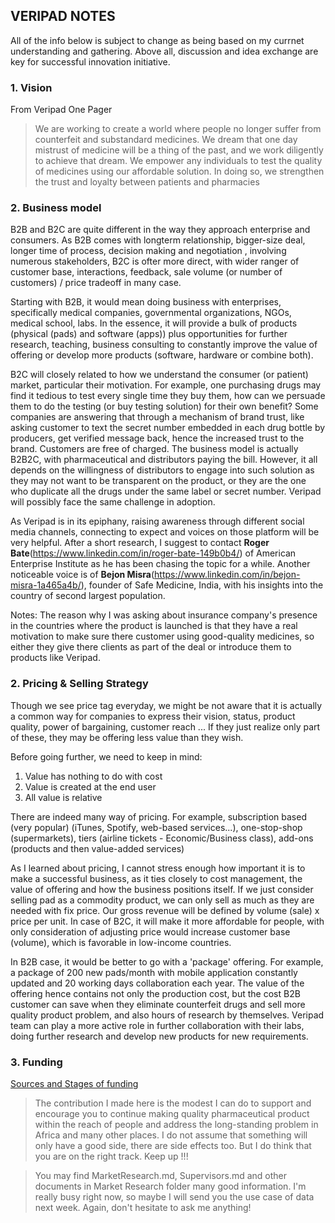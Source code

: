 ## VERIPAD NOTES
All of the info below is subject to change as being based on my currnet understanding and gathering. Above all, discussion and idea exchange are key for successful innovation initiative.

### 1. Vision
From Veripad One Pager
>We are working to create a world where people no
longer suffer from counterfeit and substandard
medicines. We dream that one day mistrust of medicine
will be a thing of the past, and we work diligently to
achieve that dream. We empower any individuals to test
the quality of medicines using our affordable solution. In
doing so, we strengthen the trust and loyalty between
patients and pharmacies


### 2. Business model
B2B and B2C are quite different in the way they approach enterprise and consumers. As B2B comes with longterm relationship, bigger-size deal, longer time of process, decision making and negotiation , involving numerous stakeholders, B2C is ofter more direct, with wider ranger of customer base, interactions, feedback, sale volume (or number of customers) / price tradeoff in many case.

Starting with B2B, it would mean doing business with enterprises, specifically medical companies, governmental organizations, NGOs, medical school, labs. In the essence, it will provide a bulk of products (physical (pads) and software (apps)) plus opportunities for further research, teaching, business consulting to constantly improve the value of offering or develop more products (software, hardware or combine both).

B2C will closely related to how we understand the consumer (or patient) market, particular their motivation. For example, one purchasing drugs may find it tedious to test every single time they buy them, how can we persuade them to do the testing (or buy testing solution) for their own benefit? Some companies are answering that through a mechanism of brand trust, like asking customer to text the secret number embedded in each drug bottle by producers, get verified message back, hence the increased trust to the brand. Customers are free of charged. The business model is actually B2B2C, with pharmaceutical and distributors paying the bill. However, it all depends on the willingness of distributors to engage into such solution as they may not want to be transparent on the product, or they are the one who duplicate all the drugs under the same label or secret number. Veripad will possibly face the same challenge in adoption.

As Veripad is in its epiphany, raising awareness through different social media channels, connecting to expect and voices on those platform will be very helpful. After a short research, I suggest to contact **Roger Bate**(https://www.linkedin.com/in/roger-bate-149b0b4/) of American Enterprise Institute as he has been chasing the topic for a while. Another noticeable voice is of **Bejon Misra**(https://www.linkedin.com/in/bejon-misra-1a465a4b/), founder of Safe Medicine, India, with his insights into the country of second largest population.

Notes:
The reason why I was asking about insurance company's presence in the countries where the product is launched is that they have a real motivation to make sure there customer using good-quality medicines, so either they give there clients as part of the deal or introduce them to products like Veripad.  

### 2. Pricing & Selling Strategy
Though we see  price tag everyday, we might be not aware that it is actually a common way for companies to express their vision, status, product quality, power of bargaining, customer reach ... If they just realize only part of these, they may be offering less value than they wish.

Before going further, we need to keep in mind:
1. Value has nothing to do with cost
2. Value is created at the end user
3. All value is relative

There are indeed many way of pricing. For example, subscription based (very popular) (iTunes, Spotify, web-based services...), one-stop-shop (supermarkets), tiers (airline tickets - Economic/Business class), add-ons (products and then value-added services)

As I learned about pricing, I cannot stress enough how important it is to make a successful business, as it ties closely to cost management, the value of offering and how the business positions itself.
If we just consider selling pad as a commodity product, we can only sell as much as they are needed with fix price. Our gross revenue will be defined by volume (sale) x price per unit. In case of B2C, it will make it more affordable for people, with only consideration of adjusting price would increase customer base (volume), which is favorable in low-income countries.

In B2B case, it would be better to go with a 'package' offering. For example, a package of 200 new pads/month with mobile application constantly updated and 20 working days collaboration each year. The value of the offering hence contains not only the production cost, but the cost B2B customer can save when they eliminate counterfeit drugs and sell more quality product problem, and also hours of research by themselves. Veripad team can play a more active role in further collaboration with their labs, doing further research and develop new products for new requirements.


### 3. Funding
[Sources and Stages of funding](https://blog.adioma.com/how-funding-works-splitting-equity-infographic/)


> The contribution I made here is the modest I can do to support and encourage you to continue making quality pharmaceutical product within the reach of people and address the long-standing problem in Africa and many other places. I do not assume that something will only have a good side, there are side effects too. But I do think that you are on the right track. Keep up !!!

> You may find MarketResearch.md, Supervisors.md and other documents in Market Research folder many good information. I'm really busy right now, so maybe I will send you the use case of data next week. Again, don't hesitate to ask me anything!
